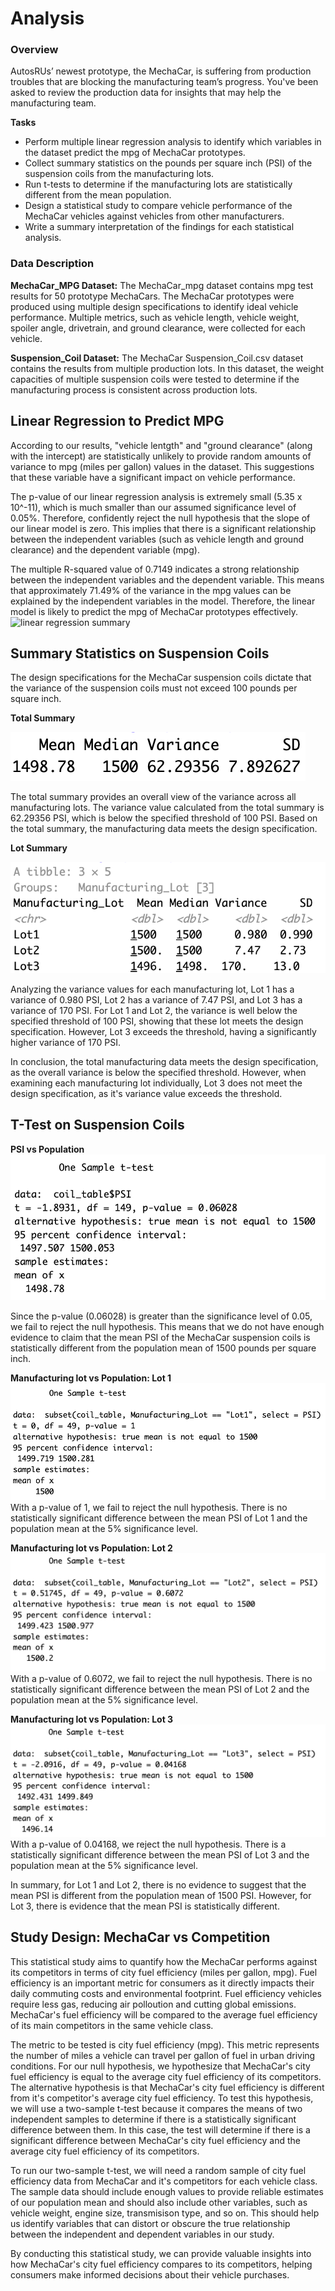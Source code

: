 # Analysis
### Overview
AutosRUs’ newest prototype, the MechaCar, is suffering from production troubles that are blocking the manufacturing team’s progress. You've been asked to review the production data for insights that may help the manufacturing team.

<b>Tasks</b>
- Perform multiple linear regression analysis to identify which variables in the dataset predict the mpg of MechaCar prototypes.
- Collect summary statistics on the pounds per square inch (PSI) of the suspension coils from the manufacturing lots.
- Run t-tests to determine if the manufacturing lots are statistically different from the mean population.
- Design a statistical study to compare vehicle performance of the MechaCar vehicles against vehicles from other manufacturers.
- Write a summary interpretation of the findings for each statistical analysis.

### Data Description
<b>MechaCar_MPG Dataset:</b> The MechaCar_mpg dataset contains mpg test results for 50 prototype MechaCars. The MechaCar prototypes were produced using multiple design specifications to identify ideal vehicle performance. Multiple metrics, such as vehicle length, vehicle weight, spoiler angle, drivetrain, and ground clearance, were collected for each vehicle.

<b>Suspension_Coil Dataset:</b> The MechaCar Suspension_Coil.csv dataset contains the results from multiple production lots. In this dataset, the weight capacities of multiple suspension coils were tested to determine if the manufacturing process is consistent across production lots. 

## Linear Regression to Predict MPG
According to our results, "vehicle lentgth" and "ground clearance" (along with the intercept) are statistically unlikely to provide random amounts of variance to mpg (miles per gallon) values in the dataset. This suggestions that these variable have a significant impact on vehicle performance. 

The p-value of our linear regression analysis is extremely small (5.35 x 10^-11), which is much smaller than our assumed significance level of 0.05%. Therefore, confidently reject the null hypothesis that the slope of our linear model is zero. This implies that there is a significant relationship between the independent variables (such as vehicle length and ground clearance) and the dependent variable (mpg).

The multiple R-squared value of 0.7149 indicates a strong relationship between the independent variables and the dependent variable. This means that approximately 71.49% of the variance in the mpg values can be explained by the independent variables in the model. Therefore, the linear model is likely to predict the mpg of MechaCar prototypes effectively.
![linear regression summary](Images/sumary(lm()).png)

## Summary Statistics on Suspension Coils
The design specifications for the MechaCar suspension coils dictate that the variance of the suspension coils must not exceed 100 pounds per square inch.

<b>Total Summary</b>

![summary statistics](Images/total_summary.png)

The total summary provides an overall view of the variance across all manufacturing lots. The variance value calculated from the total summary is 62.29356 PSI, which is below the specified threshold of 100 PSI. Based on the total summary, the manufacturing data meets the design specification.

<b>Lot Summary</b>

![summary statistics by lot](Images/lot_summary.png)

Analyzing the variance values for each manufacturing lot, Lot 1 has a variance of 0.980 PSI, Lot 2 has a variance of 7.47 PSI, and Lot 3 has a variance of 170 PSI. For Lot 1 and Lot 2, the variance is well below the specified threshold of 100 PSI, showing that these lot meets the design specification. However, Lot 3 exceeds the threshold, having a significantly higher variance of 170 PSI.

In conclusion, the total manufacturing data meets the design specification, as the overall variance is below the specified threshold. However, when examining each manufacturing lot individually, Lot 3 does not meet the design specification, as it's variance value exceeds the threshold.

## T-Test on Suspension Coils
<b>PSI vs Population</b>
![t-test results](Images/t-test_results.png)

Since the p-value (0.06028) is greater than the significance level of 0.05, we fail to reject the null hypothesis. This means that we do not have enough evidence to claim that the mean PSI of the MechaCar suspension coils is statistically different from the population mean of 1500 pounds per square inch.

<b>Manufacturing lot vs Population: Lot 1</b>
![t-test results of lot 1](Images/lot1_t_test.png)
With a p-value of 1, we fail to reject the null hypothesis. There is no statistically significant difference between the mean PSI of Lot 1 and the population mean at the 5% significance level.

<b>Manufacturing lot vs Population: Lot 2</b>
![t-test results of lot 2](Images/lot2_t_test.png)
With a p-value of 0.6072, we fail to reject the null hypothesis. There is no statistically significant difference between the mean PSI of Lot 2 and the population mean at the 5% significance level.

<b>Manufacturing lot vs Population: Lot 3</b>
![t-test results of lot 3](Images/lot3_t_test.png)
With a p-value of 0.04168, we reject the null hypothesis. There is a statistically significant difference between the mean PSI of Lot 3 and the population mean at the 5% significance level.

In summary, for Lot 1 and Lot 2, there is no evidence to suggest that the mean PSI is different from the population mean of 1500 PSI. However, for Lot 3, there is evidence that the mean PSI is statistically different.

## Study Design: MechaCar vs Competition
This statistical study aims to quantify how the MechaCar performs against its competitors in terms of city fuel efficiency (miles per gallon, mpg). Fuel efficiency is an important metric for consumers as it directly impacts their daily commuting costs and environmental footprint. Fuel efficiency vehicles require less gas, reducing air polloution and cutting global emissions. MechaCar's fuel efficiency will be compared to the average fuel efficiency of its main competitors in the same vehicle class.

The metric to be tested is city fuel efficiency (mpg). This metric represents the number of miles a vehicle can travel per gallon of fuel in urban driving conditions. For our null hypothesis, we hypothesize that MechaCar's city fuel efficiency is equal to the average city fuel efficiency of its competitors. The alternative hypothesis is that MechaCar's city fuel efficiency is different from it's competitor's average city fuel efficiency. To test this hypothesis, we will use a two-sample t-test because it compares the means of two independent samples to determine if there is a statistically significant difference between them. In this case, the test will determine if there is a significant difference between MechaCar's city fuel efficiency and the average city fuel efficiency of its competitors.

To run our two-sample t-test, we will need a random sample of city fuel efficiency data from MechaCar and it's competitors for each vehicle class. The sample data should include enough values to provide reliable estimates of our population mean and should also include other variables, such as vehicle weight, engine size, transmisison type, and so on. This should help us identify variables that can distort or obscure the true relationship between the independent and dependent variables in our study.

By conducting this statistical study, we can provide valuable insights into how MechaCar's city fuel efficiency compares to its competitors, helping consumers make informed decisions about their vehicle purchases.
